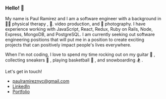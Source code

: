 ### Hello! 👋 

My name is Paul Ramirez and I am a software engineer with a background in 🏃🏽 physical therapy , 🎥. video production, and 📸 photography. 
I have experience working with JavaScript, React, Redux, Ruby on Rails, Node, Express, MongoDB, and PostgreSQL. I am currently seeking out software engineering positions that will put me in a position to create exciting projects that can positively impact people's lives everywhere.

When I'm not coding, I love to spend my time rocking out on my guitar 🎸 , collecting sneakers 👟 , playing basketball 🏀 , and snowboarding 🏂 .

Let's get in touch!
* paulramireznyc@gmail.com
* <a href="https://www.linkedin.com/in/paul-ramirez-432786152/" target="_blank">LinkedIn</a>
* <a href="https://www.paulramirez.dev/" target="_blank">Portfolio</a>

<!--
**pramirez23/pramirez23** is a ✨ _special_ ✨ repository because its `README.md` (this file) appears on your GitHub profile.

Here are some ideas to get you started:

- 🔭 I’m currently working on ...
- 🌱 I’m currently learning ...
- 👯 I’m looking to collaborate on ...
- 🤔 I’m looking for help with ...
- 💬 Ask me about ...
- 📫 How to reach me: ...
- 😄 Pronouns: ...
- ⚡ Fun fact: ...
-->
